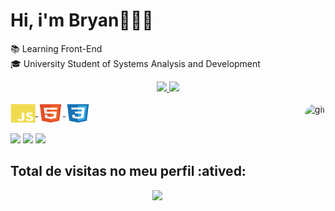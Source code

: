 
<h1>Hi, i'm Bryan🧘🏾‍♂️</h1>

📚 Learning Front-End<br>
🎓 University Student of Systems Analysis and Development<br>

<div align="center">
  <a href="https://github.com/bryansouz">
  <img height="180em" src="https://github-readme-stats.vercel.app/api?username=bryansouz&show_icons=true&theme=tokyonight&include_all_commits=true&count_private=true"/>
  <img height="180em" src="https://github-readme-stats.vercel.app/api/top-langs/?username=bryansouz&layout=compact&langs_count=7&theme=tokyonight"/>
</div>
  
  <div style="display: inline_block"><br>
  <img align="center" alt="Rafa-Js" height="30" width="40" src="https://raw.githubusercontent.com/devicons/devicon/master/icons/javascript/javascript-plain.svg">
  <img align="center" alt="Rafa-HTML" height="30" width="40" src="https://raw.githubusercontent.com/devicons/devicon/master/icons/html5/html5-original.svg">
  <img align="center" alt="Rafa-CSS" height="30" width="40" src="https://raw.githubusercontent.com/devicons/devicon/master/icons/css3/css3-original.svg">
   
  <img align="right" alt="gif" height="150" style="border-radius:50px;" src="https://c.tenor.com/8DUxcU2bhFsAAAAC/dont-matter-dont-care.gif3.png)">
</div><br>
  
  <div> 
  <a href="https://instagram.com/bryansouz_" target="_blank"><img src="https://img.shields.io/badge/-Instagram-%23E4405F?style=for-the-badge&logo=instagram&logoColor=white" target="_blank"></a>
  <a href = "mailto:bryan.soares19@hotmail.com"><img src="https://img.shields.io/badge/-Gmail-%23333?style=for-the-badge&logo=gmail&logoColor=white" target="_blank"></a>
  <a href="https://www.linkedin.com/in/bryan-souz" target="_blank"><img src="https://img.shields.io/badge/-LinkedIn-%230077B5?style=for-the-badge&logo=linkedin&logoColor=white" target="_blank"></a> 
 
 ## Total de visitas no meu perfil :atived: <br>
 <p align="center"> 
   <img alingn="center" src="https://profile-counter.glitch.me/bryansouz/count.svg" />
 </p>
